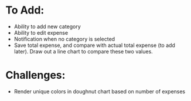 # To Add:

- Ability to add new category
- Ability to edit expense
- Notification when no category is selected
- Save total expense, and compare with actual total expense (to add later). Draw out a line chart to compare these two values.

# Challenges:

- Render unique colors in doughnut chart based on number of expenses
